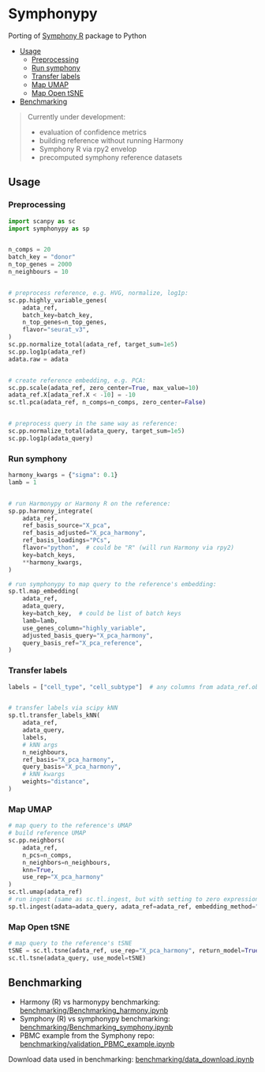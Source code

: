 <!-- omit in toc -->
# Symphonypy
Porting of [Symphony R](https://github.com/immunogenomics/symphony) package to Python

- [Usage](#usage)
  - [Preprocessing](#preprocessing)
  - [Run symphony](#run-symphony)
  - [Transfer labels](#transfer-labels)
  - [Map UMAP](#map-umap)
  - [Map Open tSNE](#map-open-tsne)
- [Benchmarking](#benchmarking)

> Currently under development:
> - evaluation of confidence metrics
> - building reference without running Harmony
> - Symphony R via rpy2 envelop
> - precomputed symphony reference datasets

  
## Usage
### Preprocessing
```python
import scanpy as sc
import symphonypy as sp


n_comps = 20
batch_key = "donor"
n_top_genes = 2000
n_neighbours = 10


# preprocess reference, e.g. HVG, normalize, log1p:
sc.pp.highly_variable_genes(
    adata_ref,
    batch_key=batch_key,
    n_top_genes=n_top_genes,
    flavor="seurat_v3",
)
sc.pp.normalize_total(adata_ref, target_sum=1e5)
sc.pp.log1p(adata_ref)
adata.raw = adata


# create reference embedding, e.g. PCA:
sc.pp.scale(adata_ref, zero_center=True, max_value=10)
adata_ref.X[adata_ref.X < -10] = -10
sc.tl.pca(adata_ref, n_comps=n_comps, zero_center=False)


# preprocess query in the same way as reference:
sc.pp.normalize_total(adata_query, target_sum=1e5)
sc.pp.log1p(adata_query)
```
### Run symphony
```python
harmony_kwargs = {"sigma": 0.1}
lamb = 1


# run Harmonypy or Harmony R on the reference:
sp.pp.harmony_integrate(
    adata_ref,
    ref_basis_source="X_pca",
    ref_basis_adjusted="X_pca_harmony",
    ref_basis_loadings="PCs",
    flavor="python",  # could be "R" (will run Harmony via rpy2)
    key=batch_keys,
    **harmony_kwargs,
)

# run symphonypy to map query to the reference's embedding:
sp.tl.map_embedding(
    adata_ref,
    adata_query,
    key=batch_key,  # could be list of batch keys
    lamb=lamb,
    use_genes_column="highly_variable",
    adjusted_basis_query="X_pca_harmony",
    query_basis_ref="X_pca_reference",
)
```
### Transfer labels
```python
labels = ["cell_type", "cell_subtype"]  # any columns from adata_ref.obs


# transfer labels via scipy kNN
sp.tl.transfer_labels_kNN(
    adata_ref,
    adata_query,
    labels,
    # kNN args
    n_neighbours,
    ref_basis="X_pca_harmony",
    query_basis="X_pca_harmony",
    # kNN kwargs
    weights="distance",
)
```
### Map UMAP
```python
# map query to the reference's UMAP
# build reference UMAP
sc.pp.neighbors(
    adata_ref,
    n_pcs=n_comps,
    n_neighbors=n_neighbours,
    knn=True,
    use_rep="X_pca_harmony"
)
sc.tl.umap(adata_ref)
# run ingest (same as sc.tl.ingest, but with setting to zero expressions of var_names missed in query)
sp.tl.ingest(adata=adata_query, adata_ref=adata_ref, embedding_method="umap")
```
### Map Open tSNE
```python
# map query to the reference's tSNE
tSNE = sc.tl.tsne(adata_ref, use_rep="X_pca_harmony", return_model=True)
sc.tl.tsne(adata_query, use_model=tSNE)
```

## Benchmarking
- Harmony (R) vs harmonypy benchmarking: [benchmarking/Benchmarking_harmony.ipynb](benchmarking/Benchmarking_harmony.ipynb)
- Symphony (R) vs symphonypy benchmarking: [benchmarking/Benchmarking_symphony.ipynb](benchmarking/Benchmarking_symphony.ipynb)
- PBMC example from the Symphony repo: [benchmarking/validation_PBMC_example.ipynb](benchmarking/validation_PBMC_example.ipynb)

Download data used in benchmarking: [benchmarking/data_download.ipynb](benchmarking/data_download.ipynb)
